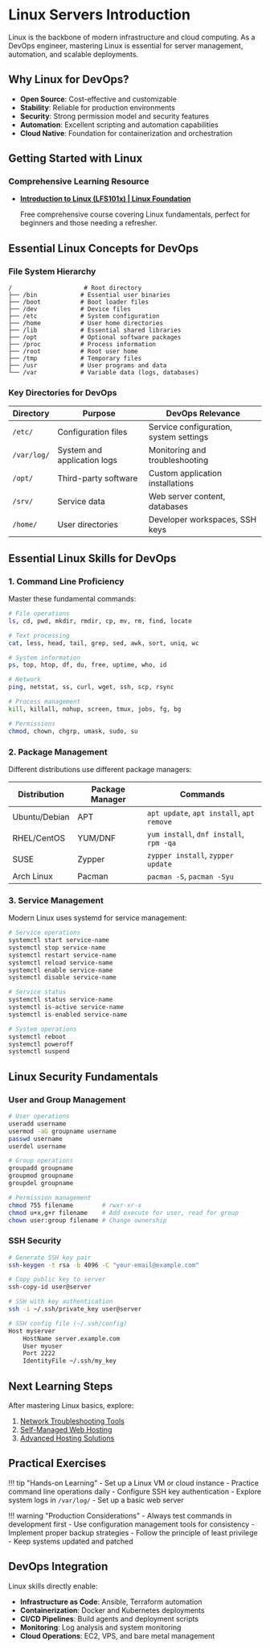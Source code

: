 # Linux Servers Introduction

Linux is the backbone of modern infrastructure and cloud computing. As a DevOps engineer, mastering Linux is essential for server management, automation, and scalable deployments.

## Why Linux for DevOps?

- **Open Source**: Cost-effective and customizable
- **Stability**: Reliable for production environments  
- **Security**: Strong permission model and security features
- **Automation**: Excellent scripting and automation capabilities
- **Cloud Native**: Foundation for containerization and orchestration

## Getting Started with Linux

### Comprehensive Learning Resource

- **[Introduction to Linux (LFS101x) | Linux Foundation](https://training.linuxfoundation.org/training/introduction-to-linux/)**
  
  Free comprehensive course covering Linux fundamentals, perfect for beginners and those needing a refresher.

## Essential Linux Concepts for DevOps

### File System Hierarchy

```
/                    # Root directory
├── /bin            # Essential user binaries
├── /boot           # Boot loader files
├── /dev            # Device files
├── /etc            # System configuration
├── /home           # User home directories
├── /lib            # Essential shared libraries
├── /opt            # Optional software packages
├── /proc           # Process information
├── /root           # Root user home
├── /tmp            # Temporary files
├── /usr            # User programs and data
└── /var            # Variable data (logs, databases)
```

### Key Directories for DevOps

| Directory | Purpose | DevOps Relevance |
|-----------|---------|------------------|
| `/etc/` | Configuration files | Service configuration, system settings |
| `/var/log/` | System and application logs | Monitoring and troubleshooting |
| `/opt/` | Third-party software | Custom application installations |
| `/srv/` | Service data | Web server content, databases |
| `/home/` | User directories | Developer workspaces, SSH keys |

## Essential Linux Skills for DevOps

### 1. Command Line Proficiency

Master these fundamental commands:

```bash
# File operations
ls, cd, pwd, mkdir, rmdir, cp, mv, rm, find, locate

# Text processing  
cat, less, head, tail, grep, sed, awk, sort, uniq, wc

# System information
ps, top, htop, df, du, free, uptime, who, id

# Network
ping, netstat, ss, curl, wget, ssh, scp, rsync

# Process management
kill, killall, nohup, screen, tmux, jobs, fg, bg

# Permissions
chmod, chown, chgrp, umask, sudo, su
```

### 2. Package Management

Different distributions use different package managers:

| Distribution | Package Manager | Commands |
|--------------|-----------------|----------|
| Ubuntu/Debian | APT | `apt update`, `apt install`, `apt remove` |
| RHEL/CentOS | YUM/DNF | `yum install`, `dnf install`, `rpm -qa` |
| SUSE | Zypper | `zypper install`, `zypper update` |
| Arch Linux | Pacman | `pacman -S`, `pacman -Syu` |

### 3. Service Management

Modern Linux uses systemd for service management:

```bash
# Service operations
systemctl start service-name
systemctl stop service-name  
systemctl restart service-name
systemctl reload service-name
systemctl enable service-name
systemctl disable service-name

# Service status
systemctl status service-name
systemctl is-active service-name
systemctl is-enabled service-name

# System operations
systemctl reboot
systemctl poweroff
systemctl suspend
```

## Linux Security Fundamentals

### User and Group Management

```bash
# User operations
useradd username
usermod -aG groupname username
passwd username
userdel username

# Group operations  
groupadd groupname
groupmod groupname
groupdel groupname

# Permission management
chmod 755 filename        # rwxr-xr-x
chmod u+x,g+r filename    # Add execute for user, read for group
chown user:group filename # Change ownership
```

### SSH Security

```bash
# Generate SSH key pair
ssh-keygen -t rsa -b 4096 -C "your-email@example.com"

# Copy public key to server
ssh-copy-id user@server

# SSH with key authentication
ssh -i ~/.ssh/private_key user@server

# SSH config file (~/.ssh/config)
Host myserver
    HostName server.example.com
    User myuser
    Port 2222
    IdentityFile ~/.ssh/my_key
```

## Next Learning Steps

After mastering Linux basics, explore:

1. [Network Troubleshooting Tools](troubleshooting-tools.md)
2. [Self-Managed Web Hosting](web-hosting.md) 
3. [Advanced Hosting Solutions](advanced-hosting.md)

## Practical Exercises

!!! tip "Hands-on Learning"
    - Set up a Linux VM or cloud instance
    - Practice command line operations daily
    - Configure SSH key authentication
    - Explore system logs in `/var/log/`
    - Set up a basic web server

!!! warning "Production Considerations"
    - Always test commands in development first
    - Use configuration management tools for consistency
    - Implement proper backup strategies
    - Follow the principle of least privilege
    - Keep systems updated and patched

## DevOps Integration

Linux skills directly enable:

- **Infrastructure as Code**: Ansible, Terraform automation
- **Containerization**: Docker and Kubernetes deployments
- **CI/CD Pipelines**: Build agents and deployment scripts
- **Monitoring**: Log analysis and system monitoring
- **Cloud Operations**: EC2, VPS, and bare metal management